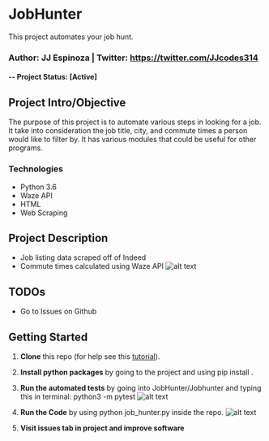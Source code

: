 # JobHunter
This project automates your job hunt.
### Author: JJ Espinoza | Twitter: https://twitter.com/JJcodes314



#### -- Project Status: [Active]

## Project Intro/Objective
The purpose of this project is to automate various steps in looking for a job. It take into consideration the job title, city, and commute times a person would like to filter by. It has various modules that could be useful for other programs. 


### Technologies
* Python 3.6
* Waze API
* HTML
* Web Scraping

## Project Description
* Job listing data scraped off of Indeed
* Commute times calculated using Waze API
![alt text](https://github.com/espin086/JobHunter/blob/master/images/folder_structure.png)

## TODOs

- Go to Issues on Github

## Getting Started

1. **Clone** this repo (for help see this [tutorial](https://help.github.com/articles/cloning-a-repository/)).
2. **Install python packages** by going to the project and using pip install .
3. **Run the automated tests** by going into JobHunter/Jobhunter and typing this in terminal: python3 -m pytest
![alt text](https://github.com/espin086/JobHunter/blob/master/images/test_output.png)
4. **Run the Code** by using python job_hunter.py inside the repo.
![alt text](https://github.com/espin086/JobHunter/blob/master/images/running_code.png)

5. **Visit issues tab in project and improve software**





